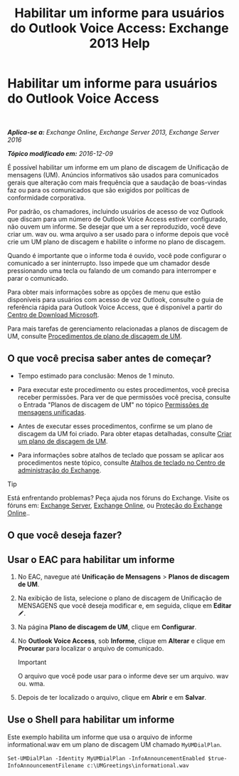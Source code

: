 ﻿---
title: 'Habilitar um informe para usuários do Outlook Voice Access: Exchange 2013 Help'
TOCTitle: Habilitar um informe para usuários do Outlook Voice Access
ms:assetid: b69ed0e1-f978-498a-963e-42a047678db4
ms:mtpsurl: https://technet.microsoft.com/pt-br/library/Bb124344(v=EXCHG.150)
ms:contentKeyID: 50556285
ms.date: 05/22/2018
mtps_version: v=EXCHG.150
ms.translationtype: MT
---

# Habilitar um informe para usuários do Outlook Voice Access

 

_**Aplica-se a:** Exchange Online, Exchange Server 2013, Exchange Server 2016_

_**Tópico modificado em:** 2016-12-09_

É possível habilitar um informe em um plano de discagem de Unificação de mensagens (UM). Anúncios informativos são usados para comunicados gerais que alteração com mais frequência que a saudação de boas-vindas faz ou para os comunicados que são exigidos por políticas de conformidade corporativa.

Por padrão, os chamadores, incluindo usuários de acesso de voz Outlook que discam para um número de Outlook Voice Access estiver configurado, não ouvem um informe. Se desejar que um a ser reproduzido, você deve criar um. wav ou. wma arquivo a ser usado para o informe depois que você crie um UM plano de discagem e habilite o informe no plano de discagem.

Quando é importante que o informe toda é ouvido, você pode configurar o comunicado a ser ininterrupto. Isso impede que um chamador desde pressionando uma tecla ou falando de um comando para interromper e parar o comunicado.

Para obter mais informações sobre as opções de menu que estão disponíveis para usuários com acesso de voz Outlook, consulte o guia de referência rápida para Outlook Voice Access, que é disponível a partir do [Centro de Download Microsoft](https://go.microsoft.com/fwlink/p/?linkid=272767).

Para mais tarefas de gerenciamento relacionadas a planos de discagem de UM, consulte [Procedimentos de plano de discagem de UM](um-dial-plan-procedures-exchange-2013-help.md).

## O que você precisa saber antes de começar?

  - Tempo estimado para conclusão: Menos de 1 minuto.

  - Para executar este procedimento ou estes procedimentos, você precisa receber permissões. Para ver de que permissões você precisa, consulte o Entrada "Planos de discagem de UM" no tópico [Permissões de mensagens unificadas](unified-messaging-permissions-exchange-2013-help.md).

  - Antes de executar esses procedimentos, confirme se um plano de discagem da UM foi criado. Para obter etapas detalhadas, consulte [Criar um plano de discagem de UM](create-a-um-dial-plan-exchange-2013-help.md).

  - Para informações sobre atalhos de teclado que possam se aplicar aos procedimentos neste tópico, consulte [Atalhos de teclado no Centro de administração do Exchange](keyboard-shortcuts-in-the-exchange-admin-center-exchange-online-protection-help.md).


> [!TIP]
> Está enfrentando problemas? Peça ajuda nos fóruns do Exchange. Visite os fóruns em: <A href="https://go.microsoft.com/fwlink/p/?linkid=60612">Exchange Server</A>, <A href="https://go.microsoft.com/fwlink/p/?linkid=267542">Exchange Online</A>, ou <A href="https://go.microsoft.com/fwlink/p/?linkid=285351">Proteção do Exchange Online</A>..



## O que você deseja fazer?

## Usar o EAC para habilitar um informe

1.  No EAC, navegue até **Unificação de Mensagens** \> **Planos de discagem de UM**.

2.  Na exibição de lista, selecione o plano de discagem de Unificação de MENSAGENS que você deseja modificar e, em seguida, clique em **Editar**![Ícone de edição](images/JJ218640.6f53ccb2-1f13-4c02-bea0-30690e6ea71d(EXCHG.150).gif "Ícone de edição").

3.  Na página **Plano de discagem de UM**, clique em **Configurar**.

4.  No **Outlook Voice Access**, sob **Informe**, clique em **Alterar** e clique em **Procurar** para localizar o arquivo de comunicado.
    

    > [!IMPORTANT]
    > O arquivo que você pode usar para o informe deve ser um arquivo. wav ou. wma.



5.  Depois de ter localizado o arquivo, clique em **Abrir** e em **Salvar**.

## Use o Shell para habilitar um informe

Este exemplo habilita um informe que usa o arquivo de informe informational.wav em um plano de discagem UM chamado `MyUMDialPlan`.

    Set-UMDialPlan -Identity MyUMDialPlan -InfoAnnouncementEnabled $true-InfoAnnouncementFilename c:\UMGreetings\informational.wav

